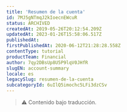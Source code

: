 ```yaml
---
title: 'Resumen de la cuenta'
id: 7MJ5gNTmqJ2kIoecnEWcuR
status: ARCHIVED
createdAt: 2019-05-26T20:12:54.209Z
updatedAt: 2023-01-26T15:58:06.517Z
publishedAt: 
firstPublishedAt: 2020-06-12T21:28:28.558Z
contentType: tutorial
productTeam: Financial
author: 7qy2DBsUp8U5P9lqV0JHfR
slugEN: account-summary
locale: es
legacySlug: resumen-de-la-cuenta
subcategoryId: 6uIlQ5imochc5LFi3dzCSv
---
```


>⚠️ Contenido bajo traducción.
